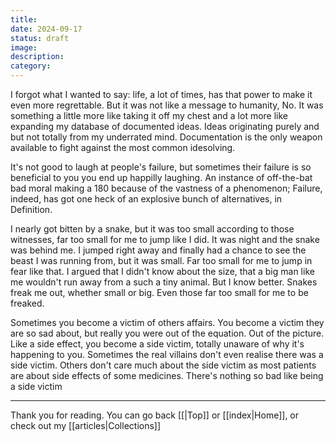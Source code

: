 ```yaml
---
title: 
date: 2024-09-17
status: draft
image: 
description: 
category:
---
```

I forgot what I wanted to say: life, a lot of times, has that power to make it
even more regrettable. But it was not like a message to humanity, No. It was 
something a little more like taking it off my chest and a lot more like expanding 
my database of documented ideas. Ideas originating purely and but not totally from
my underrated mind. Documentation is the only weapon available to fight against the 
most common idesolving.

It's not good to laugh at people's failure, but sometimes their failure is so
beneficial to you you end up happilly laughing. An instance of off-the-bat bad 
moral making a 180 because of the vastness of a phenomenon; Failure, indeed, has 
got one heck of an explosive bunch of alternatives, in Definition.

I nearly got bitten by a snake, but it was too small according to those witnesses,
far too small for me to jump like I did. It was night and the snake was behind me. I 
jumped right away and finally had a chance to see the beast I was running from, but it
was small. Far too small for me to jump in fear like that. I argued that I didn't know
about the size, that a big man like me wouldn't run away from a such a tiny animal. 
But I know better. Snakes freak me out, whether small or big. Even those far too small
for me to be freaked. 

Sometimes you become a victim of others affairs. You become a victim they are so sad 
about, but really you were out of the equation. Out of the picture. Like a side effect,
you become a side victim, totally unaware of why it's happening to you. Sometimes the
real villains don't even realise there was a side victim. Others don't care much about
the side victim as most patients are about side effects of some medicines. There's 
nothing so bad like being a side victim 


















---
Thank you for reading. You can go back [[|Top]] or [[index|Home]], or check out my [[articles|Collections]]